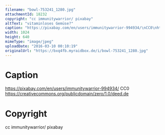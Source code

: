 ```yaml
---
filename: "bowl-753241_1280.jpg"
attachmentId: 18232
copyright: "cc immunitywarrior/ pixabay"
altText: "vitaminloses Gemüse?"
caption: "https://pixabay.com/en/users/immunitywarrior-994934/\nCC0\nhttps://creativecommons.org/publicdomain/zero/1.0/deed.de"
width: 1024
height: 640
mimeType: "image/jpeg"
uploadDate: "2016-03-10 00:10:19"
originalUrl: "https://bxq4fb.myraidbox.de/i/bowl-753241_1280.jpg"
---
```


# Caption

https://pixabay.com/en/users/immunitywarrior-994934/
CC0
https://creativecommons.org/publicdomain/zero/1.0/deed.de

# Copyright

cc immunitywarrior/ pixabay
